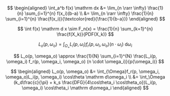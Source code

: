 


$$
\begin{aligned}
\int_a^b f(x) \mathrm dx &= \lim_{n \rarr \infty} \frac{1}{n} \sum_{i=1}^{n} f(x_i)(b-a) \\
&= \lim_{n \rarr \infty} \frac{1}{n} \sum_{i=1}^{n} \frac{f(x_i)}{\textcolor{red}{\frac{1}{b-a}}}
\end{aligned}
$$

$$
\int f(x) \mathrm d x \sim F_n(x) = \frac{1}{n} \sum_{k=1}^{n} \frac{f(X_k)}{PDF(X_k)}
$$

$$
L_o(p, \omega_o) = \int_{\Omega_+}L_i(p, \omega_i)f_r(p, \omega_i, \omega_o) (n \cdot \omega_i) \ \mathrm d\omega_i
$$


$$
L_o(p, \omega_o) \approx \frac{1}{N} \sum_{i=1}^{N} \frac{L_i(p, \omega_i) f_r(p, \omega_i, \omega_o) (n \cdot \omega_i)}{p(\omega_i)}
$$


$$
\begin{aligned}
L_o(p, \omega_o) &= \int_{\Omega}f_r(p, \omega_i, \omega_o)L_i(p, \omega_i) \cos\theta \mathrm d\omega_i \\ 
&= \int_\Omega (k_d\frac{c}{\pi} + k_s \frac{DFG}{4\cos\theta_i \cos\theta_o})L_i(p, \omega_i)  \cos\theta_i \mathrm d\omega_i
\end{aligned}
$$


























